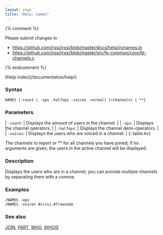 ```yaml
---
layout: page
title: "Help: names"
---
```


{% comment %}

Please submit changes to
- https://github.com/irssi/irssi/blob/master/docs/help/in/names.in
- https://github.com/irssi/irssi/blob/master/src/fe-common/core/fe-channels.c


{% endcomment %}
<nav markdown="1">
[Help index](/documentation/help/)
</nav>

### Syntax ###

<div class="highlight irssisyntax"><pre style="\-\-cmdlen:5ch"><code><span class="synB">NAMES</span> <span class="syn10">[<span class="syn">-count</span> | <span class="syn">-ops</span> <span class="syn">-halfops</span> <span class="syn">-voices</span> <span class="syn">-normal</span>]</span> <span class="syn10">[<span class="syn09">&lt;channels></span> | <span class="syn">**</span>]</span></code></pre></div>



### Parameters ###


| `-count`: |       Displays the amount of users in the channel. |
| `-ops`: |         Displays the channel operators. |
| `-halfops`: |     Displays the channel demi-operators. |
| `-voices`: |      Displays the users who are voiced in a channel. |
{:.table.kv}

The channels to report or ** for all channels you have joined; if no
arguments are given, the users in the active channel will be displayed.

### Description ###

Displays the users who are in a channel; you can provide multiple channels
by separating them with a comma.

### Examples ###

    /NAMES -ops
    /NAMES -voices #irssi,#freenode

### See also ###
[JOIN](/documentation/help/join/), [PART](/documentation/help/part/), [WHO](/documentation/help/who/), [WHOIS](/documentation/help/whois/)

